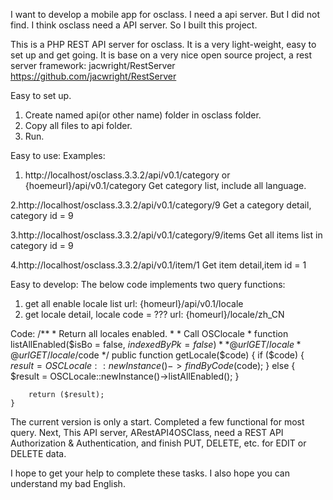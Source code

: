 ﻿I want to develop a mobile app for osclass. I need a api server. But I did not find. 
I think osclass need a API server. So I built this project.

This is a  PHP REST API server for osclass. It is a very light-weight, easy to set up and get going. 
It is base on a very nice open source project, a rest server framework: jacwright/RestServer
https://github.com/jacwright/RestServer

Easy to set up.
1. Create named api(or other name) folder in osclass folder.
2. Copy all files to api folder.
3. Run.

Easy to use:
Examples:
1. http://localhost/osclass.3.3.2/api/v0.1/category or {hoemeurl}/api/v0.1/category 
	Get category list, include all language.
	
2.http://localhost/osclass.3.3.2/api/v0.1/category/9
	Get a category detail, category id = 9 
	
3.http://localhost/osclass.3.3.2/api/v0.1/category/9/items
	Get all items list in category id = 9
	
4.http://localhost/osclass.3.3.2/api/v0.1/item/1
	Get item detail,item id = 1
	
Easy to develop:
The below code implements two query functions:
1. get all enable locale list
	url: {homeurl}/api/v0.1/locale
2. get locale detail, locale code = ??? 
	url: {homeurl}/locale/zh_CN

Code:
    /**
     * Return all locales enabled.
     * 
     * Call OSClocale
     * function listAllEnabled($isBo = false, $indexedByPk = false)
     * 
     * @url GET /locale
     * @url GET /locale/$code
     */
    public function getLocale($code) {
        if ($code) {
            $result = OSCLocale::newInstance()->findByCode($code);
        } else {
            $result = OSCLocale::newInstance()->listAllEnabled();
        }

        return ($result);
    }
	
The current version is only a start. Completed a few functional for most query.
Next, This API server, ARestAPI4OSClass, need a REST API Authorization & Authentication, and finish PUT, DELETE, etc. for EDIT or DELETE data.

I hope to get your help to complete these tasks. I also hope you can understand my bad English.

 

